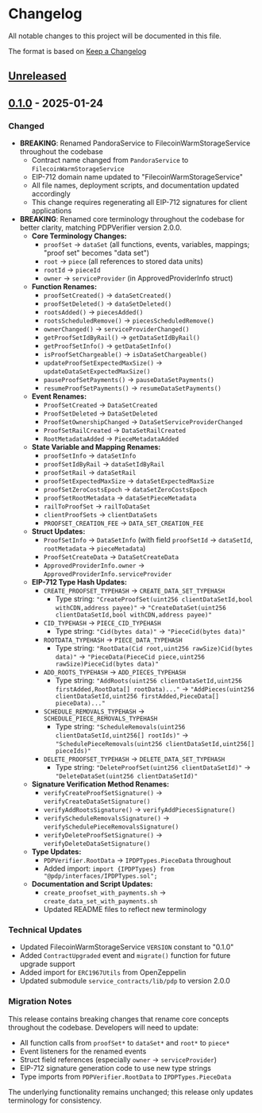 # Changelog
All notable changes to this project will be documented in this file.

The format is based on [Keep a Changelog](https://keepachangelog.com/en/1.0.0/)

## [Unreleased]

## [0.1.0] - 2025-01-24

### Changed
- **BREAKING**: Renamed PandoraService to FilecoinWarmStorageService throughout the codebase
  - Contract name changed from `PandoraService` to `FilecoinWarmStorageService`
  - EIP-712 domain name updated to "FilecoinWarmStorageService"
  - All file names, deployment scripts, and documentation updated accordingly
  - This change requires regenerating all EIP-712 signatures for client applications
- **BREAKING**: Renamed core terminology throughout the codebase for better clarity, matching PDPVerifier version 2.0.0.
  - **Core Terminology Changes:**
    - `proofSet` → `dataSet` (all functions, events, variables, mappings; "proof set" becomes "data set")
    - `root` → `piece` (all references to stored data units)
    - `rootId` → `pieceId`
    - `owner` → `serviceProvider` (in ApprovedProviderInfo struct)
  - **Function Renames:**
    - `proofSetCreated()` → `dataSetCreated()`
    - `proofSetDeleted()` → `dataSetDeleted()`
    - `rootsAdded()` → `piecesAdded()`
    - `rootsScheduledRemove()` → `piecesScheduledRemove()`
    - `ownerChanged()` → `serviceProviderChanged()`
    - `getProofSetIdByRail()` → `getDataSetIdByRail()`
    - `getProofSetInfo()` → `getDataSetInfo()`
    - `isProofSetChargeable()` → `isDataSetChargeable()`
    - `updateProofSetExpectedMaxSize()` → `updateDataSetExpectedMaxSize()`
    - `pauseProofSetPayments()` → `pauseDataSetPayments()`
    - `resumeProofSetPayments()` → `resumeDataSetPayments()`
  - **Event Renames:**
    - `ProofSetCreated` → `DataSetCreated`
    - `ProofSetDeleted` → `DataSetDeleted`
    - `ProofSetOwnershipChanged` → `DataSetServiceProviderChanged`
    - `ProofSetRailCreated` → `DataSetRailCreated`
    - `RootMetadataAdded` → `PieceMetadataAdded`
  - **State Variable and Mapping Renames:**
    - `proofSetInfo` → `dataSetInfo`
    - `proofSetIdByRail` → `dataSetIdByRail`
    - `proofSetRail` → `dataSetRail`
    - `proofSetExpectedMaxSize` → `dataSetExpectedMaxSize`
    - `proofSetZeroCostsEpoch` → `dataSetZeroCostsEpoch`
    - `proofSetRootMetadata` → `dataSetPieceMetadata`
    - `railToProofSet` → `railToDataSet`
    - `clientProofSets` → `clientDataSets`
    - `PROOFSET_CREATION_FEE` → `DATA_SET_CREATION_FEE`
  - **Struct Updates:**
    - `ProofSetInfo` → `DataSetInfo` (with field `proofSetId` → `dataSetId`, `rootMetadata` → `pieceMetadata`)
    - `ProofSetCreateData` → `DataSetCreateData`
    - `ApprovedProviderInfo.owner` → `ApprovedProviderInfo.serviceProvider`
  - **EIP-712 Type Hash Updates:**
    - `CREATE_PROOFSET_TYPEHASH` → `CREATE_DATA_SET_TYPEHASH`
      - Type string: `"CreateProofSet(uint256 clientDataSetId,bool withCDN,address payee)"` → `"CreateDataSet(uint256 clientDataSetId,bool withCDN,address payee)"`
    - `CID_TYPEHASH` → `PIECE_CID_TYPEHASH`
      - Type string: `"Cid(bytes data)"` → `"PieceCid(bytes data)"`
    - `ROOTDATA_TYPEHASH` → `PIECE_DATA_TYPEHASH`
      - Type string: `"RootData(Cid root,uint256 rawSize)Cid(bytes data)"` → `"PieceData(PieceCid piece,uint256 rawSize)PieceCid(bytes data)"`
    - `ADD_ROOTS_TYPEHASH` → `ADD_PIECES_TYPEHASH`
      - Type string: `"AddRoots(uint256 clientDataSetId,uint256 firstAdded,RootData[] rootData)..."` → `"AddPieces(uint256 clientDataSetId,uint256 firstAdded,PieceData[] pieceData)..."`
    - `SCHEDULE_REMOVALS_TYPEHASH` → `SCHEDULE_PIECE_REMOVALS_TYPEHASH`
      - Type string: `"ScheduleRemovals(uint256 clientDataSetId,uint256[] rootIds)"` → `"SchedulePieceRemovals(uint256 clientDataSetId,uint256[] pieceIds)"`
    - `DELETE_PROOFSET_TYPEHASH` → `DELETE_DATA_SET_TYPEHASH`
      - Type string: `"DeleteProofSet(uint256 clientDataSetId)"` → `"DeleteDataSet(uint256 clientDataSetId)"`
  - **Signature Verification Method Renames:**
    - `verifyCreateProofSetSignature()` → `verifyCreateDataSetSignature()`
    - `verifyAddRootsSignature()` → `verifyAddPiecesSignature()`
    - `verifyScheduleRemovalsSignature()` → `verifySchedulePieceRemovalsSignature()`
    - `verifyDeleteProofSetSignature()` → `verifyDeleteDataSetSignature()`
  - **Type Updates:**
    - `PDPVerifier.RootData` → `IPDPTypes.PieceData` throughout
    - Added import: `import {IPDPTypes} from "@pdp/interfaces/IPDPTypes.sol";`
  - **Documentation and Script Updates:**
    - `create_proofset_with_payments.sh` → `create_data_set_with_payments.sh`
    - Updated README files to reflect new terminology

### Technical Updates
- Updated FilecoinWarmStorageService `VERSION` constant to "0.1.0"
- Added `ContractUpgraded` event and `migrate()` function for future upgrade support
- Added import for `ERC1967Utils` from OpenZeppelin
- Updated submodule `service_contracts/lib/pdp` to version 2.0.0

### Migration Notes
This release contains breaking changes that rename core concepts throughout the codebase. Developers will need to update:
- All function calls from `proofSet*` to `dataSet*` and `root*` to `piece*`
- Event listeners for the renamed events
- Struct field references (especially `owner` → `serviceProvider`)
- EIP-712 signature generation code to use new type strings
- Type imports from `PDPVerifier.RootData` to `IPDPTypes.PieceData`

The underlying functionality remains unchanged; this release only updates terminology for consistency.

[Unreleased]: https://github.com/filozone/filecoin-services/compare/v0.1.0...HEAD
[0.1.0]: https://github.com/filozone/filecoin-services/releases/tag/v0.1.0